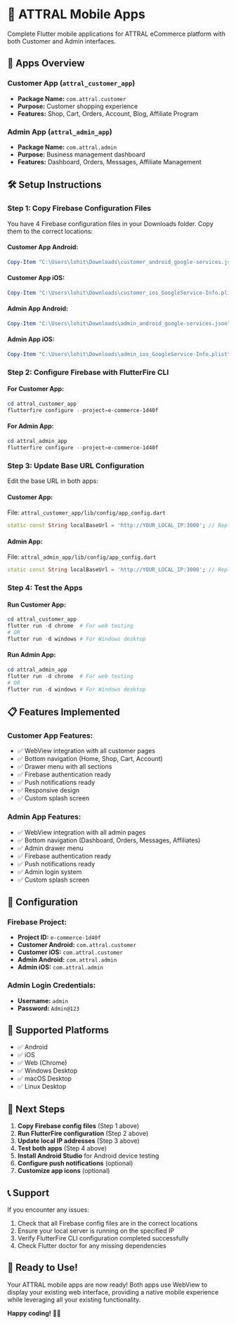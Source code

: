 # 🚀 ATTRAL Mobile Apps

Complete Flutter mobile applications for ATTRAL eCommerce platform with both Customer and Admin interfaces.

## 📱 Apps Overview

### Customer App (`attral_customer_app`)
- **Package Name:** `com.attral.customer`
- **Purpose:** Customer shopping experience
- **Features:** Shop, Cart, Orders, Account, Blog, Affiliate Program

### Admin App (`attral_admin_app`)
- **Package Name:** `com.attral.admin`
- **Purpose:** Business management dashboard
- **Features:** Dashboard, Orders, Messages, Affiliate Management

## 🛠️ Setup Instructions

### Step 1: Copy Firebase Configuration Files

You have 4 Firebase configuration files in your Downloads folder. Copy them to the correct locations:

#### Customer App Android:
```powershell
Copy-Item "C:\Users\lohit\Downloads\customer_android_google-services.json" "C:\Users\lohit\OneDrive\Documents\ATTRAL\Projects\eCommerce\mobile-apps\attral_customer_app\android\app\google-services.json"
```

#### Customer App iOS:
```powershell
Copy-Item "C:\Users\lohit\Downloads\customer_ios_GoogleService-Info.plist" "C:\Users\lohit\OneDrive\Documents\ATTRAL\Projects\eCommerce\mobile-apps\attral_customer_app\ios\Runner\GoogleService-Info.plist"
```

#### Admin App Android:
```powershell
Copy-Item "C:\Users\lohit\Downloads\admin_android_google-services.json" "C:\Users\lohit\OneDrive\Documents\ATTRAL\Projects\eCommerce\mobile-apps\attral_admin_app\android\app\google-services.json"
```

#### Admin App iOS:
```powershell
Copy-Item "C:\Users\lohit\Downloads\admin_ios_GoogleService-Info.plist" "C:\Users\lohit\OneDrive\Documents\ATTRAL\Projects\eCommerce\mobile-apps\attral_admin_app\ios\Runner\GoogleService-Info.plist"
```

### Step 2: Configure Firebase with FlutterFire CLI

#### For Customer App:
```powershell
cd attral_customer_app
flutterfire configure --project=e-commerce-1d40f
```

#### For Admin App:
```powershell
cd attral_admin_app
flutterfire configure --project=e-commerce-1d40f
```

### Step 3: Update Base URL Configuration

Edit the base URL in both apps:

#### Customer App:
File: `attral_customer_app/lib/config/app_config.dart`
```dart
static const String localBaseUrl = 'http://YOUR_LOCAL_IP:3000'; // Replace with your local IP
```

#### Admin App:
File: `attral_admin_app/lib/config/app_config.dart`
```dart
static const String localBaseUrl = 'http://YOUR_LOCAL_IP:3000'; // Replace with your local IP
```

### Step 4: Test the Apps

#### Run Customer App:
```powershell
cd attral_customer_app
flutter run -d chrome  # For web testing
# OR
flutter run -d windows # For Windows desktop
```

#### Run Admin App:
```powershell
cd attral_admin_app
flutter run -d chrome  # For web testing
# OR
flutter run -d windows # For Windows desktop
```

## 📋 Features Implemented

### Customer App Features:
- ✅ WebView integration with all customer pages
- ✅ Bottom navigation (Home, Shop, Cart, Account)
- ✅ Drawer menu with all sections
- ✅ Firebase authentication ready
- ✅ Push notifications ready
- ✅ Responsive design
- ✅ Custom splash screen

### Admin App Features:
- ✅ WebView integration with all admin pages
- ✅ Bottom navigation (Dashboard, Orders, Messages, Affiliates)
- ✅ Admin drawer menu
- ✅ Firebase authentication ready
- ✅ Push notifications ready
- ✅ Admin login system
- ✅ Custom splash screen

## 🔧 Configuration

### Firebase Project:
- **Project ID:** `e-commerce-1d40f`
- **Customer Android:** `com.attral.customer`
- **Customer iOS:** `com.attral.customer`
- **Admin Android:** `com.attral.admin`
- **Admin iOS:** `com.attral.admin`

### Admin Login Credentials:
- **Username:** `admin`
- **Password:** `Admin@123`

## 📱 Supported Platforms

- ✅ Android
- ✅ iOS
- ✅ Web (Chrome)
- ✅ Windows Desktop
- ✅ macOS Desktop
- ✅ Linux Desktop

## 🚀 Next Steps

1. **Copy Firebase config files** (Step 1 above)
2. **Run FlutterFire configuration** (Step 2 above)
3. **Update local IP addresses** (Step 3 above)
4. **Test both apps** (Step 4 above)
5. **Install Android Studio** for Android device testing
6. **Configure push notifications** (optional)
7. **Customize app icons** (optional)

## 📞 Support

If you encounter any issues:
1. Check that all Firebase config files are in the correct locations
2. Ensure your local server is running on the specified IP
3. Verify FlutterFire CLI configuration completed successfully
4. Check Flutter doctor for any missing dependencies

## 🎉 Ready to Use!

Your ATTRAL mobile apps are now ready! Both apps use WebView to display your existing web interface, providing a native mobile experience while leveraging all your existing functionality.

**Happy coding!** 🚀📱
